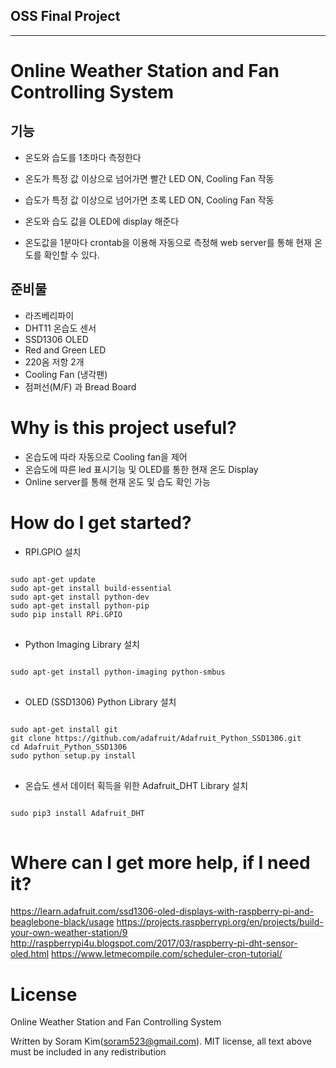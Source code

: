 ## OSS Final Project 
---------------------------
# Online Weather Station and Fan Controlling System
## 기능
* 온도와 습도를 1초마다 측정한다 
* 온도가 특정 값 이상으로 넘어가면 빨간 LED ON, Cooling Fan 작동
* 습도가 특정 값 이상으로 넘어가면 초록 LED ON, Cooling Fan 작동
* 온도와 습도 값을 OLED에 display 해준다

* 온도값을 1분마다 crontab을 이용해 자동으로 측정해 web server를 통해 현재 온도를 확인할 수 있다. 

## 준비물
* 라즈베리파이
* DHT11 온습도 센서
* SSD1306 OLED
* Red and Green LED
* 220옴 저항 2개
* Cooling Fan (냉각팬)
* 점퍼선(M/F) 과 Bread Board

# Why is this project useful?
* 온습도에 따라 자동으로 Cooling fan을 제어
* 온습도에 따른 led 표시기능 및 OLED를 통한 현재 온도 Display
* Online server를 통해 현재 온도 및 습도 확인 가능

# How do I get started?
*   RPI.GPIO 설치 
<pre>
<code>
sudo apt-get update
sudo apt-get install build-essential
sudo apt-get install python-dev
sudo apt-get install python-pip
sudo pip install RPi.GPIO
</code>
</pre>

* Python Imaging Library 설치
<pre>
<code>
sudo apt-get install python-imaging python-smbus
</code>
</pre>

* OLED (SSD1306) Python Library 설치
<pre>
<code>
sudo apt-get install git
git clone https://github.com/adafruit/Adafruit_Python_SSD1306.git
cd Adafruit_Python_SSD1306
sudo python setup.py install
</code>
</pre>

* 온습도 센서 데이터 획득을 위한 Adafruit_DHT Library 설치
<pre>
<code>
sudo pip3 install Adafruit_DHT
</code>
</pre>

# Where can I get more help, if I need it?
<https://learn.adafruit.com/ssd1306-oled-displays-with-raspberry-pi-and-beaglebone-black/usage>
https://projects.raspberrypi.org/en/projects/build-your-own-weather-station/9
http://raspberrypi4u.blogspot.com/2017/03/raspberry-pi-dht-sensor-oled.html
https://www.letmecompile.com/scheduler-cron-tutorial/

# License 
Online Weather Station and Fan Controlling System 

Written by Soram Kim(soram523@gmail.com). 
MIT license, all text above must be included in any redistribution

